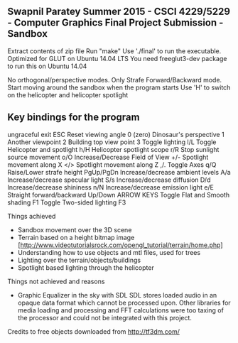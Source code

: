 Swapnil Paratey
Summer 2015 - CSCI 4229/5229 - Computer Graphics
Final Project Submission - Sandbox
--------------------------------------

Extract contents of zip file
Run "make"
Use './final' to run the executable.
Optimized for GLUT on Ubuntu 14.04 LTS
You need freeglut3-dev package to run this on Ubuntu 14.04

No orthogonal/perspective modes. Only Strafe Forward/Backward mode.
Start moving around the sandbox when the program starts
Use 'H' to switch on the helicopter and helicopter spotlight

Key bindings for the program
----------------------------
ungraceful exit		            ESC
Reset viewing angle                 0 (zero)
Dinosaur's perspective              1
Another viewpoint                   2
Building top view point             3
Toggle lighting                     l/L
Toggle Helicopter and spotlight     h/H
Helicopter spotlight scope          r/R
Stop sunlight source movement       o/O
Increase/Decrease Field of View     +/-
Spotlight movement along X          </>
Spotlight movement along Z          ,/.
Toggle Axes                         q/Q
Raise/Lower strafe height           PgUp/PgDn
Increase/decrease ambient levels    A/a
Increase/decrease specular light    S/s
Increase/decrease diffusion         D/d
Increase/decrease shininess         n/N
Increase/decrease emission light    e/E
Straight forward/backward           Up/Down ARROW KEYS
Toggle Flat and Smooth shading      F1
Toggle Two-sided lighting           F3

Things achieved
- Sandbox movement over the 3D scene
- Terrain based on a height bitmap image 
[http://www.videotutorialsrock.com/opengl_tutorial/terrain/home.php]
- Understanding how to use objects and mtl files, used for trees
- Lighting over the terrain/objects/buildings
- Spotlight based lighting through the helicopter

Things not achieved and reasons
- Graphic Equalizer in the sky with SDL
SDL stores loaded audio in an opaque data format which cannot be processed upon.
Other libraries for media loading and processing and FFT calculations were 
too taxing of the processor and could not be integrated with this project.

Credits to free objects downloaded from http://tf3dm.com/
